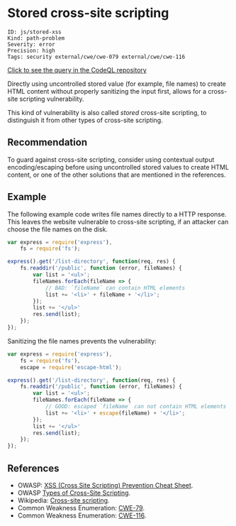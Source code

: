 # Stored cross-site scripting

```
ID: js/stored-xss
Kind: path-problem
Severity: error
Precision: high
Tags: security external/cwe/cwe-079 external/cwe/cwe-116

```
[Click to see the query in the CodeQL repository](https://github.com/github/codeql/tree/main/javascript/ql/src/Security/CWE-079/StoredXss.ql)

Directly using uncontrolled stored value (for example, file names) to create HTML content without properly sanitizing the input first, allows for a cross-site scripting vulnerability.

This kind of vulnerability is also called *stored* cross-site scripting, to distinguish it from other types of cross-site scripting.


## Recommendation
To guard against cross-site scripting, consider using contextual output encoding/escaping before using uncontrolled stored values to create HTML content, or one of the other solutions that are mentioned in the references.


## Example
The following example code writes file names directly to a HTTP response. This leaves the website vulnerable to cross-site scripting, if an attacker can choose the file names on the disk.


```javascript
var express = require('express'),
    fs = require('fs');

express().get('/list-directory', function(req, res) {
    fs.readdir('/public', function (error, fileNames) {
        var list = '<ul>';
        fileNames.forEach(fileName => {
            // BAD: `fileName` can contain HTML elements
            list += '<li>' + fileName + '</li>';
        });
        list += '</ul>'
        res.send(list);
    });
});

```
Sanitizing the file names prevents the vulnerability:


```javascript
var express = require('express'),
    fs = require('fs'),
    escape = require('escape-html');

express().get('/list-directory', function(req, res) {
    fs.readdir('/public', function (error, fileNames) {
        var list = '<ul>';
        fileNames.forEach(fileName => {
            // GOOD: escaped `fileName` can not contain HTML elements
            list += '<li>' + escape(fileName) + '</li>';
        });
        list += '</ul>'
        res.send(list);
    });
});

```

## References
* OWASP: [XSS (Cross Site Scripting) Prevention Cheat Sheet](https://cheatsheetseries.owasp.org/cheatsheets/Cross_Site_Scripting_Prevention_Cheat_Sheet.html).
* OWASP [Types of Cross-Site Scripting](https://www.owasp.org/index.php/Types_of_Cross-Site_Scripting).
* Wikipedia: [Cross-site scripting](http://en.wikipedia.org/wiki/Cross-site_scripting).
* Common Weakness Enumeration: [CWE-79](https://cwe.mitre.org/data/definitions/79.html).
* Common Weakness Enumeration: [CWE-116](https://cwe.mitre.org/data/definitions/116.html).